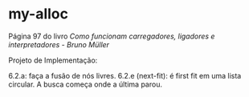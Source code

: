 # my-alloc

Página 97 do livro *Como funcionam carregadores, ligadores e interpretadores - Bruno Müller*

Projeto de Implementação:

6.2.a: faça a fusão de nós livres.
6.2.e (next-fit): é first fit em uma lista circular. A busca começa onde a última parou.

